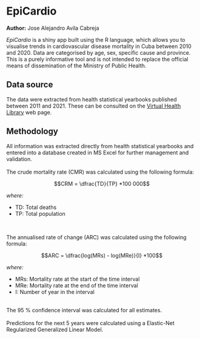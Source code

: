 # EpiCardio
**Author:** Jose Alejandro Avila Cabreja

*EpiCardio* is a shiny app built using the R language, which allows you to visualise trends in cardiovascular disease mortality in Cuba between 2010 and 2020. Data are categorised by age, sex, specific cause and province. This is a purely informative tool and is not intended to replace the official means of dissemination of the Ministry of Public Health.

## Data source
The data were extracted from health statistical yearbooks published between 2011 and 2021. These can be consulted on the <a href='https://files.sld.cu/bvscuba/category/anuario-estadistico/'>Virtual Health Library</a> web page.

## Methodology
All information was extracted directly from health statistical yearbooks and entered into a database created in MS Excel for further management and validation.<br><br>The crude mortality rate (CMR) was calculated using the following formula:

$$CRM = \dfrac{TD}{TP} *100 000$$

*where:*
 * TD: Total deaths
 * TP: Total population
<br>

The annualised rate of change (ARC) was calculated using the following formula:

$$ARC = \dfrac{log(MRs) - log(MRe)}{I} *100$$

<i>where:</i>
<ul>
            <li>MRs: Mortality rate at the start of the time interval</li>
            <li>MRe: Mortality rate at the end of the time interval</li>
            <li>I: Number of year in the interval</li>
        </ul>
<br>
The 95 % confidence interval was calculated for all estimates.<br><br>Predictions for the next 5 years were calculated using a Elastic-Net Regularized Generalized Linear Model.
